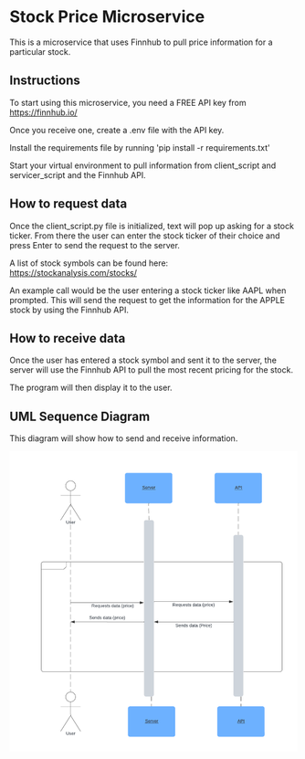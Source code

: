# Stock Price Microservice

This is a microservice that uses Finnhub to pull price information for a particular stock.

## Instructions

To start using this microservice, you need a FREE API key from https://finnhub.io/

Once you receive one, create a .env file with the API key.

Install the requirements file by running 'pip install -r requirements.txt'

Start your virtual environment to pull information from client_script and servicer_script and the Finnhub API.


## How to request data

Once the client_script.py file is initialized, text will pop up asking for a stock ticker. From there the user can enter the stock ticker of their choice and press Enter to send the request to the server.

A list of stock symbols can be found here:
https://stockanalysis.com/stocks/

An example call would be the user entering a stock ticker like AAPL when prompted. This will send the request to get the information for the APPLE stock by using the Finnhub API.

## How to receive data

Once the user has entered a stock symbol and sent it to the server, the server will use the Finnhub API to pull the most recent pricing for the stock. 

The program will then display it to the user.


## UML Sequence Diagram

This diagram will show how to send and receive information.


![UML diagram](/images/UMLdiagram.png)